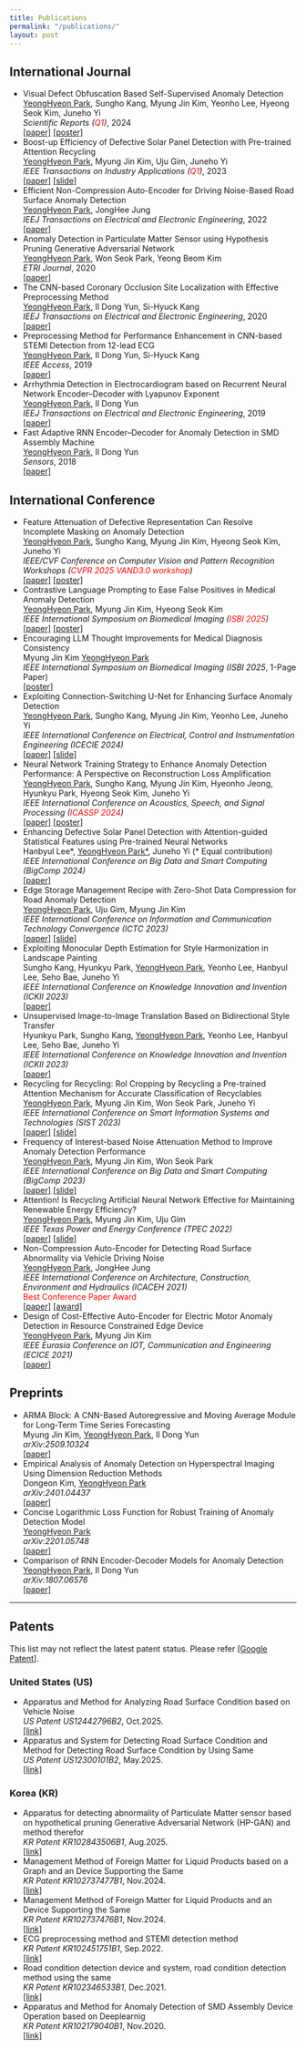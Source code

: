 ```yaml
---
title: Publications
permalink: "/publications/"
layout: post
---
```


## International Journal
+ Visual Defect Obfuscation Based Self-Supervised Anomaly Detection  
    <ins>YeongHyeon Park</ins>, Sungho Kang, Myung Jin Kim, Yeonho Lee, Hyeong Seok Kim, Juneho Yi  
    *Scientific Reports (<span style="color:red">Q1</span>)*, 2024    
    [[paper]](https://www.nature.com/articles/s41598-024-69698-5) [[poster]](https://yeonghyeon.github.io/pdfs/SciRep2024_Park-EAR.pdf)  
+ Boost-up Efficiency of Defective Solar Panel Detection with Pre-trained Attention Recycling  
    <ins>YeongHyeon Park</ins>, Myung Jin Kim, Uju Gim, Juneho Yi  
    *IEEE Transactions on Industry Applications (<span style="color:red">Q1</span>)*, 2023  
    [[paper]](https://ieeexplore.ieee.org/document/10065567) [[slide]](https://yeonghyeon.github.io/pdfs/TIA2023_Park-Solar.pdf)  
+ Efficient Non-Compression Auto-Encoder for Driving Noise-Based Road Surface Anomaly Detection  
    <ins>YeongHyeon Park</ins>, JongHee Jung  
    *IEEJ Transactions on Electrical and Electronic Engineering*, 2022  
    [[paper]](https://doi.org/10.1002/tee.23672)  
+ Anomaly Detection in Particulate Matter Sensor using Hypothesis Pruning Generative Adversarial Network  
    <ins>YeongHyeon Park</ins>, Won Seok Park, Yeong Beom Kim  
    *ETRI Journal*, 2020  
    [[paper]](https://onlinelibrary.wiley.com/doi/full/10.4218/etrij.2020-0052)  
+ The CNN-based Coronary Occlusion Site Localization with Effective Preprocessing Method  
    <ins>YeongHyeon Park</ins>, Il Dong Yun, Si-Hyuck Kang  
    *IEEJ Transactions on Electrical and Electronic Engineering*, 2020  
    [[paper]](https://onlinelibrary.wiley.com/doi/abs/10.1002/tee.23225)  
+ Preprocessing Method for Performance Enhancement in CNN-based STEMI Detection from 12-lead ECG  
    <ins>YeongHyeon Park</ins>, Il Dong Yun, Si-Hyuck Kang  
    *IEEE Access*, 2019  
    [[paper]](https://ieeexplore.ieee.org/abstract/document/8771175)  
+ Arrhythmia Detection in Electrocardiogram based on Recurrent Neural Network Encoder–Decoder with Lyapunov Exponent  
    <ins>YeongHyeon Park</ins>, Il Dong Yun   
    *IEEJ Transactions on Electrical and Electronic Engineering*, 2019  
    [[paper]](https://onlinelibrary.wiley.com/doi/abs/10.1002/tee.22927)  
+ Fast Adaptive RNN Encoder–Decoder for Anomaly Detection in SMD Assembly Machine  
    <ins>YeongHyeon Park</ins>, Il Dong Yun  
    *Sensors*, 2018  
    [[paper]](https://www.mdpi.com/1424-8220/18/10/3573)  
  
## International Conference
+ Feature Attenuation of Defective Representation Can Resolve Incomplete Masking on Anomaly Detection  
    <ins>YeongHyeon Park</ins>, Sungho Kang, Myung Jin Kim, Hyeong Seok Kim, Juneho Yi  
    *IEEE/CVF Conference on Computer Vision and Pattern Recognition Workshops (<span style="color:red">CVPR 2025 VAND3.0 workshop</span>)*    
    [[paper]](https://openaccess.thecvf.com/content/CVPR2025W/VAND/html/Park_Feature_Attenuation_of_Defective_Representation_Can_Resolve_Incomplete_Masking_on_CVPRW_2025_paper.html) [[poster]](https://yeonghyeon.github.io/pdfs/CVPRW2025_Park-FADeR.pdf)  
+ Contrastive Language Prompting to Ease False Positives in Medical Anomaly Detection  
    <ins>YeongHyeon Park</ins>, Myung Jin Kim, Hyeong Seok Kim  
    *IEEE International Symposium on Biomedical Imaging (<span style="color:red">ISBI 2025</span>)*  
    [[paper]](https://arxiv.org/abs/2411.07546) [[poster]](https://yeonghyeon.github.io/pdfs/ISBI2025_Park-CLAP.pdf)  
+ Encouraging LLM Thought Improvements for Medical Diagnosis Consistency  
    Myung Jin Kim <ins>YeongHyeon Park</ins>  
    *IEEE International Symposium on Biomedical Imaging (ISBI 2025*, 1-Page Paper)  
    [[poster]](https://yeonghyeon.github.io/pdfs/ISBI2025_Kim-LLM.pdf)  
+ Exploiting Connection-Switching U-Net for Enhancing Surface Anomaly Detection  
    <ins>YeongHyeon Park</ins>, Sungho Kang, Myung Jin Kim, Yeonho Lee, Juneho Yi  
    *IEEE International Conference on Electrical, Control and Instrumentation Engineering (ICECIE 2024)*  
    [[paper]](https://ieeexplore.ieee.org/document/10815658) [[slide]](https://yeonghyeon.github.io/pdfs/ICECIE2024_Park-CSUNet.pdf)  
+ Neural Network Training Strategy to Enhance Anomaly Detection Performance: A Perspective on Reconstruction Loss Amplification  
    <ins>YeongHyeon Park</ins>, Sungho Kang, Myung Jin Kim, Hyeonho Jeong, Hyunkyu Park, Hyeong Seok Kim, Juneho Yi  
    *IEEE International Conference on Acoustics, Speech, and Signal Processing (<span style="color:red">ICASSP 2024</span>)*  
    [[paper]](https://arxiv.org/abs/2308.14595) [[poster]](https://yeonghyeon.github.io/pdfs/ICASSP2024_Park-LAMP.pdf)  
+ Enhancing Defective Solar Panel Detection with Attention-guided Statistical Features using Pre-trained Neural Networks  
    Hanbyul Lee\*, <ins>YeongHyeon Park\*</ins>, Juneho Yi (* Equal contribution)   
    *IEEE International Conference on Big Data and Smart Computing (BigComp 2024)*  
    [[paper]](https://ieeexplore.ieee.org/abstract/document/10488244)  
+ Edge Storage Management Recipe with Zero-Shot Data Compression for Road Anomaly Detection  
    <ins>YeongHyeon Park</ins>, Uju Gim, Myung Jin Kim  
    *IEEE International Conference on Information and Communication Technology Convergence (ICTC 2023)*  
    [[paper]](https://ieeexplore.ieee.org/abstract/document/10393463) [[slide]](https://yeonghyeon.github.io/pdfs/ICTC2023_Park-Edge.pdf)  
+ Exploiting Monocular Depth Estimation for Style Harmonization in Landscape Painting  
    Sungho Kang, Hyunkyu Park, <ins>YeongHyeon Park</ins>, Yeonho Lee, Hanbyul Lee, Seho Bae, Juneho Yi  
    *IEEE International Conference on Knowledge Innovation and Invention (ICKII 2023)*  
    [[paper]](https://ieeexplore.ieee.org/document/10332789)  
+ Unsupervised Image-to-Image Translation Based on Bidirectional Style Transfer  
    Hyunkyu Park, Sungho Kang, <ins>YeongHyeon Park</ins>, Yeonho Lee, Hanbyul Lee, Seho Bae, Juneho Yi  
    *IEEE International Conference on Knowledge Innovation and Invention (ICKII 2023)*  
    [[paper]](https://ieeexplore.ieee.org/document/10332712)  
+ Recycling for Recycling: RoI Cropping by Recycling a Pre-trained Attention Mechanism for Accurate Classification of Recyclables  
    <ins>YeongHyeon Park</ins>, Myung Jin Kim, Won Seok Park, Juneho Yi  
    *IEEE International Conference on Smart Information Systems and Technologies (SIST 2023)*  
    [[paper]](https://ieeexplore.ieee.org/document/10223525) [[slide]](https://yeonghyeon.github.io/pdfs/SIST2023_Park-Recycle.pdf)  
+ Frequency of Interest-based Noise Attenuation Method to Improve Anomaly Detection Performance  
    <ins>YeongHyeon Park</ins>, Myung Jin Kim, Won Seok Park  
    *IEEE International Conference on Big Data and Smart Computing (BigComp 2023)*  
    [[paper]](https://arxiv.org/abs/2210.11068) [[slide]](https://yeonghyeon.github.io/pdfs/BigComp2024_Park-Frequency.pdf)  
+ Attention! Is Recycling Artificial Neural Network Effective for Maintaining Renewable Energy Efficiency?  
    <ins>YeongHyeon Park</ins>, Myung Jin Kim, Uju Gim  
    *IEEE Texas Power and Energy Conference (TPEC 2022)*  
    [[paper]](https://ieeexplore.ieee.org/document/9750784) [[slide]](https://yeonghyeon.github.io/pdfs/TPEC2022_Park-Attention.pdf)  
+ Non-Compression Auto-Encoder for Detecting Road Surface Abnormality via Vehicle Driving Noise  
    <ins>YeongHyeon Park</ins>, JongHee Jung  
    *IEEE International Conference on Architecture, Construction, Environment and Hydraulics (ICACEH 2021)*  
    <span style="color:red">Best Conference Paper Award</span>  
    [[paper]](https://ieeexplore.ieee.org/document/9768853) [[award]](https://yeonghyeon.github.io/pdfs/ICACEH2021_X210031.pdf)  
+ Design of Cost-Effective Auto-Encoder for Electric Motor Anomaly Detection in Resource Constrained Edge Device  
    <ins>YeongHyeon Park</ins>, Myung Jin Kim  
    *IEEE Eurasia Conference on IOT, Communication and Engineering (ECICE 2021)*  
    [[paper]](https://ieeexplore.ieee.org/document/9645739)  

## Preprints
+ ARMA Block: A CNN-Based Autoregressive and Moving Average Module for Long-Term Time Series Forecasting  
    Myung Jin Kim, <ins>YeongHyeon Park</ins>, Il Dong Yun  
    *arXiv:2509.10324*  
    [[paper]](https://arxiv.org/abs/2509.10324)  
+ Empirical Analysis of Anomaly Detection on Hyperspectral Imaging Using Dimension Reduction Methods  
    Dongeon Kim, <ins>YeongHyeon Park</ins>  
    *arXiv:2401.04437*  
    [[paper]](https://arxiv.org/abs/2401.04437)  
+ Concise Logarithmic Loss Function for Robust Training of Anomaly Detection Model  
    <ins>YeongHyeon Park</ins>  
    *arXiv:2201.05748*  
    [[paper]](https://arxiv.org/abs/2201.05748)  
+ Comparison of RNN Encoder-Decoder Models for Anomaly Detection  
    <ins>YeongHyeon Park</ins>, Il Dong Yun  
    *arXiv:1807.06576*  
    [[paper]](https://arxiv.org/abs/1807.06576)  

-----

## Patents 
This list may not reflect the latest patent status. Please refer [[Google Patent]](https://patents.google.com/?inventor=YeongHyeon+Park&oq=YeongHyeon+Park).

### United States (US)
+ Apparatus and Method for Analyzing Road Surface Condition based on Vehicle Noise   
    *US Patent US12442796B2*, Oct.2025.  
    [[link]](https://patents.google.com/patent/US12442796B2/en?inventor=YeongHyeon+Park&oq=YeongHyeon+Park&page=1)
+ Apparatus and System for Detecting Road Surface Condition and Method for Detecting Road Surface Condition by Using Same   
    *US Patent US12300101B2*, May.2025.  
    [[link]](https://patentimages.storage.googleapis.com/86/56/82/78e1ab626dea7e/US12300101B2.pdf)

### Korea (KR)
+ Apparatus for detecting abnormality of Particulate Matter sensor based on hypothetical pruning Generative Adversarial Network (HP-GAN) and method therefor  
    *KR Patent KR102843506B1*, Aug.2025.  
    [[link]](https://patents.google.com/patent/KR102843506B1/en)  
+ Management Method of Foreign Matter for Liquid Products based on a Graph and an Device Supporting the Same  
    *KR Patent KR102737477B1*, Nov.2024.  
    [[link]](https://patents.google.com/patent/KR102737477B1/en)  
+ Management Method of Foreign Matter for Liquid Products and an Device Supporting the Same  
    *KR Patent KR102737476B1*, Nov.2024.  
    [[link]](https://patents.google.com/patent/KR102737476B1/en)   
+ ECG preprocessing method and STEMI detection method  
    *KR Patent KR102451751B1*, Sep.2022.  
    [[link]](https://patents.google.com/patent/KR102451751B1/en)  
+ Road condition detection device and system, road condition detection method using the same  
    *KR Patent KR102346533B1*, Dec.2021.  
    [[link]](https://patents.google.com/patent/KR102346533B1/en)  
+ Apparatus and Method for Anomaly Detection of SMD Assembly Device Operation based on Deeplearnig  
    *KR Patent KR102179040B1*, Nov.2020.  
    [[link]](https://patents.google.com/patent/KR102179040B1/en)
